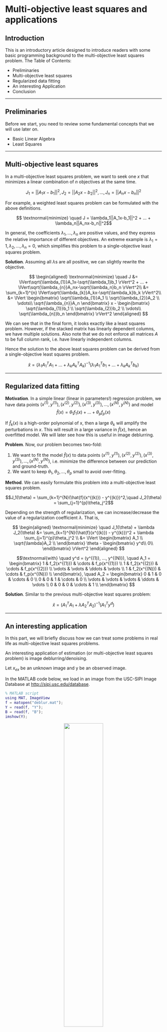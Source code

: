 # **Multi-objective least squares and applications**

## Introduction

This is an introductory article designed to introduce readers with some basic programming background to the multi-objective least squares problem. The Table of Contents:

* Preliminaries
* Multi-objective least squares
* Regularized data fitting
* An interesting Application
* Conclusion

***

## Preliminaries

Before we start, you need to review some fundamental concepts that we will use later on.

* Basic Linear Algebra
* Least Squares

***

## Multi-objective least squares

In a multi-objective least squares problem, we want to seek one $x$ that minimizes a linear combination of $n$ objectives at the same time.

$$J_1 = ||A_1x-b_1||^2, J_2 = ||A_2x-b_2||^2, ..., J_n = ||A_nx-b_n||^2$$

For example, a weighted least squares problem can be formulated with the above definitions.

$$ \textnormal{minimize} \quad J = \lambda_1||A_1x-b_1||^2 + ... + \lambda_n||A_nx-b_n||^2$$

In general, the coefficients $\lambda_1, ..., \lambda_n$ are positive values, and they express the relative importance of different objectives. An extreme example is $\lambda_1 = 1, \lambda_{2}, ..., \lambda_{n} = 0$, which simplifies this problem to a single-objective least squares problem.

**Solution**. Assuming all $\lambda$s are all positive, we can slightly rewrite the objective.

$$ \begin{aligned}
\textnormal{minimize} \quad J &= \lVert\sqrt{\lambda_{1}}A_1x-\sqrt{\lambda_1}b_1 \rVert^2 + ... + \lVert\sqrt{\lambda_{n}}A_nx-\sqrt{\lambda_n}b_n \rVert^2\\
&= \sum_{k=1}^{n} \lVert\sqrt{\lambda_{k}}A_kx-\sqrt{\lambda_k}b_k \rVert^2\\
&= \lVert 
\begin{bmatrix}
\sqrt{\lambda_{1}}A_1 \\
\sqrt{\lambda_{2}}A_2 \\
\vdots\\
\sqrt{\lambda_{n}}A_n
\end{bmatrix} x - 
\begin{bmatrix}
\sqrt{\lambda_{1}}b_1 \\
\sqrt{\lambda_{2}}b_2 \\
\vdots\\
\sqrt{\lambda_{n}}b_n
\end{bmatrix} \rVert^2
\end{aligned}
$$

We can see that in the final form, it looks exactly like a least squares problem. However, if the stacked matrix has linearly dependent columns, we have multiple solutions. Also note that we do not enforce all matrices $A$ to be full column rank, i.e. have linearly independent columns.

Hence the solution to the above least squares problem can be derived from a single-objective least squares problem.

$$\hat{x} = (\lambda_1A_1^TA_1+...+\lambda_kA_k^TA_k)^{-1}(\lambda_1A_1^Tb_1+...+\lambda_kA_k^Tb_k)$$

***

## Regularized data fitting

**Motivation**. In a simple linear (linear in parameters!) regression problem, we have data points $(x^{(1)}, y^{(1)}), (x^{(2)}, y^{(2)}), (x^{(3)}, y^{(3)}), ..., (x^{(N)}, y^{(N)})$ and model
 $$\hat{f}(x)=\theta_1f_1(x)+...+\theta_pf_p(x)$$

If $\hat{f}_k(x)$ is a high-order polynomial of x, then a large $\theta_k$ will amplify the perturbations in $x$. This will result in a large variance in $\hat{f}(x)$, hence an overfitted model. We will later see how this is useful in image deblurring.

**Problem**. Now, our problem becomes two-fold: 
1) We want to fit the model $\hat{f}(x)$ to data points $(x^{(1)}, y^{(1)}), (x^{(2)}, y^{(2)}), (x^{(3)}, y^{(3)}), ..., (x^{(N)}, y^{(N)})$, i.e. minimize the difference between our prediction and ground-truth.
2) We want to keep $\theta_1, \theta_2, ..., \theta_p$ small to avoid over-fitting.

**Method**. We can easily formulate this problem into a multi-objective least squares problem.

$$J_1(\theta) = \sum_{k=1}^{N}(\hat{f}(x^{(k)}) - y^{(k)})^2,\quad J_2(\theta) = \sum_{j=1}^{p}\theta_j^2$$

Depending on the strength of regularization, we can increase/decrease the value of a regularization coefficient $\lambda$. That is,

$$ \begin{aligned}
\textnormal{minimize} \quad J_1(\theta) + \lambda J_2(\theta) &= \sum_{k=1}^{N}(\hat{f}(x^{(k)}) - y^{(k)})^2 + \lambda \sum_{j=1}^{p}\theta_j^2 \\
&= \lVert
\begin{bmatrix}
A_1 \\
\sqrt{\lambda}A_2 \\
\end{bmatrix} \theta - 
\begin{bmatrix}
y^d\\
0\\
\end{bmatrix}
\rVert^2
\end{aligned}
$$

$$\textnormal{with} \quad y^d = (y^{(1)}, ..., y^{(N)}), \quad
A_1 = 
\begin{bmatrix}
1 & f_2(x^{(1)}) & \cdots & f_p(x^{(1)}) \\
1 & f_2(x^{(2)}) & \cdots & f_p(x^{(2)}) \\
\vdots & \vdots & \ddots & \vdots \\
1 & f_2(x^{(N)}) & \cdots & f_p(x^{(N)}) \\
\end{bmatrix}, \quad
A_2 = 
\begin{bmatrix}
0 & 1 & 0 & \cdots & 0 \\
0 & 0 & 1 & \cdots & 0 \\
\vdots & \vdots & \vdots & \ddots & \vdots \\
0 & 0 & 0 & \cdots & 1 \\
\end{bmatrix}
$$


**Solution**. Similar to the previous multi-objective least squares problem:

$$\hat{x} = (A_1^TA_1 + \lambda A_2^TA_2)^{-1}(A_1^Ty^d)$$

***

## An interesting application

In this part, we will briefly discuss how we can treat some problems in real life as multi-objective least squares problems.

An interesting application of estimation (or multi-objective least squares problem) is image deblurring/denoising. 

Let $x_{ex}$ be an unknown image and y be an observed image.

In the MATLAB code below, we load in an image from the USC-SIPI Image Database at <http://sipi.usc.edu/database>.

```Matlab
% MATLAB script
using MAT, ImageView
f = matopen("deblur.mat");
Y = read(f, "Y");
B = read(f, "B");
imshow(Y);
```
<p align="center">
    <img src="/Images/blurry_image.png"
    width="50%" height="50%">
    <figcaption> Fig.1 blurry image Y</figcaption>
</p>

**Problem**. In this image deblurring problem, we are given a noisy and blurred image $Y$, which comes from a clear yet unknown image $x_{ex}$. We can model this transformation as $Y = Ax_{ex} + n$, where $A$ is a known blurring matrix and $n$ is unknown noise. 

**Method**. We will try to construct $\hat{x}$ so that 1) we can get a denoised image, and 2) the image doesn't seem blurry.

We will introduce the cost function/objective:

$$\textnormal{minimize} \quad J_1 + J_2 = \lVert Ax - y \rVert^2 + \lambda(\lVert D_vx\rVert^2 + \lVert D_hx \rVert^2) $$

$$\textnormal{where} \quad \lVert D_vx\rVert^2 + \lVert D_hx \rVert^2 = \sum_{i=1}^{M}\sum_{j=1}^{N-1}(X_{i, j+1}-X_{i,j})^2+\sum_{i=1}^{M-1}\sum_{j=1}^{N}(X_{i+1, j}-X_{i,j})^2$$

**Intuition**. The term $\lVert D_vx\rVert^2 + \lVert D_hx \rVert^2$ represents the sum of squared differences between values at neighboring (both vertical and horizontal) pixels. If this term is small, then it means that the neighboring pixels transition smoothly. If this term is large, then $\hat{x}$ would look like an mosaic image.

```Matlab
% MATLAB script (cont.)
E = [1, zeros(1, 1023); zeros(1022, 1024); -1, zeros(1, 1023)];
D = @(lambda) abs(fft2(B)).^2 + lambda.*abs(fft2(E)).^2 + lambda.*abs(fft2(E')).^2;

for i=-6:2:0
  X = ifft2((conj(fft2(B)).*fft2(Y))./D(10.^i));
  figure();
  imshow(X);
  str = sprinf('lambda=%d',i);
  title(str);
end
```
<p align="center">
    <img src="/Images/nonblurry_image.png" 
    width="80%" height="80%">
    <figcaption> Fig.2 Deblurred images </figcaption>
</p>

**Analysis**. In the above code, we used Fast Fourier Transform and Inverse Fast Fourier Transform to help us deblur the image. This is out of the scope of this wiki. We notice that when $\lambda = 10^{-6}$, the deblurred image looks like a mosaic image. It's similar to "overfitting" in regression problems as this cost function disregards the variance of pixel differences. On the other hand, when $\lambda = 1$, the cost function penalizes any abrupt changes in neighboring pixel values, resulting in a "smoothed" image.

***

## Conclusion
In the wiki blog, we defined the multi-objective least squares problem, derived the solution, and introduced the regularization term. At the very end, we treated the image deblurring task as a multi-objective least sqaures problem.

## Reference

Boyd, S., &amp; Vandenberghe, L. (2019). Chapter15: Multi-objective Least Squares. In Introduction to applied linear algebra: Vectors, matrices, and least squares (pp. 309–325). essay, Cambridge University Press. 

Unclear, U. (n.d.). Volume1: Mosaics. Sipi Image Database. Retrieved February 10, 2023, from http://sipi.usc.edu/database 

Johari, A. (2020, May 13). A 101 guide on the least squares regression method. Medium. Retrieved February 10, 2023, from https://medium.com/edureka/least-square-regression-40b59cca8ea7 
